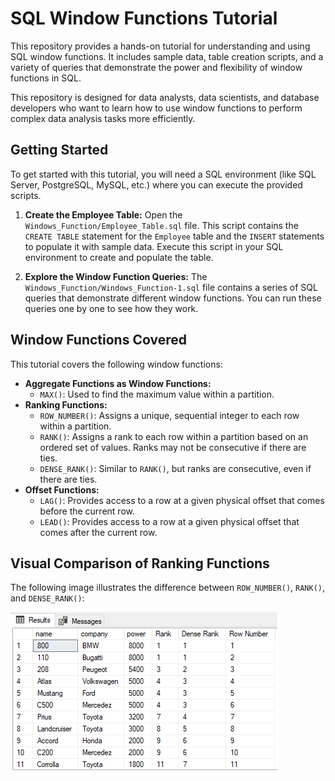 # SQL Window Functions Tutorial

This repository provides a hands-on tutorial for understanding and using SQL window functions. It includes sample data, table creation scripts, and a variety of queries that demonstrate the power and flexibility of window functions in SQL.

This repository is designed for data analysts, data scientists, and database developers who want to learn how to use window functions to perform complex data analysis tasks more efficiently.

## Getting Started

To get started with this tutorial, you will need a SQL environment (like SQL Server, PostgreSQL, MySQL, etc.) where you can execute the provided scripts.

1.  **Create the Employee Table:**
    Open the `Windows_Function/Employee_Table.sql` file. This script contains the `CREATE TABLE` statement for the `Employee` table and the `INSERT` statements to populate it with sample data. Execute this script in your SQL environment to create and populate the table.

2.  **Explore the Window Function Queries:**
    The `Windows_Function/Windows_Function-1.sql` file contains a series of SQL queries that demonstrate different window functions. You can run these queries one by one to see how they work.

## Window Functions Covered

This tutorial covers the following window functions:

*   **Aggregate Functions as Window Functions:**
    *   `MAX()`: Used to find the maximum value within a partition.
*   **Ranking Functions:**
    *   `ROW_NUMBER()`: Assigns a unique, sequential integer to each row within a partition.
    *   `RANK()`: Assigns a rank to each row within a partition based on an ordered set of values. Ranks may not be consecutive if there are ties.
    *   `DENSE_RANK()`: Similar to `RANK()`, but ranks are consecutive, even if there are ties.
*   **Offset Functions:**
    *   `LAG()`: Provides access to a row at a given physical offset that comes before the current row.
    *   `LEAD()`: Provides access to a row at a given physical offset that comes after the current row.

## Visual Comparison of Ranking Functions

The following image illustrates the difference between `ROW_NUMBER()`, `RANK()`, and `DENSE_RANK()`:

![Comparison of ROW_NUMBER, RANK, and DENSE_RANK](Windows_Function/ROW_RANK_DENSE.png)
